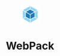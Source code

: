<div align="center">

<a href="https://webpack.js.org/">
  <img
    height="51"
    width="51"
    alt="webpack-logo"
    src="assets/icons/webpack-icon.png"
  />
</a>

<h1>WebPack</h1>